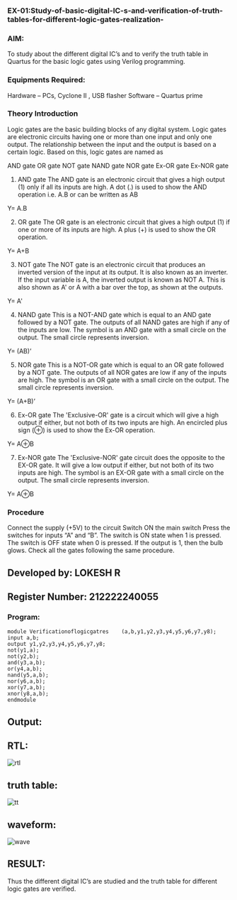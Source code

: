 ### EX-01:Study-of-basic-digital-IC-s-and-verification-of-truth-tables-for-different-logic-gates-realization-
### AIM:
 To study about the different digital IC’s and to verify the truth table in Quartus for the basic logic gates using Verilog programming.

### Equipments Required:
Hardware – PCs, Cyclone II , USB flasher
Software – Quartus prime
### Theory Introduction

Logic gates are the basic building blocks of any digital system. Logic gates are electronic circuits having one or more than one input and only one output. The relationship between the input and the output is based on a certain logic. Based on this, logic gates are named as

AND gate
OR gate
NOT gate
NAND gate
NOR gate
Ex-OR gate
Ex-NOR gate
1) AND gate
The AND gate is an electronic circuit that gives a high output (1) only if all its inputs are high. A dot (.) is used to show the AND operation i.e. A.B or can be written as AB

Y= A.B

2) OR gate
The OR gate is an electronic circuit that gives a high output (1) if one or more of its inputs are high. A plus (+) is used to show the OR operation.

Y= A+B

3) NOT gate
The NOT gate is an electronic circuit that produces an inverted version of the input at its output. It is also known as an inverter. If the input variable is A, the inverted output is known as NOT A. This is also shown as A' or A with a bar over the top, as shown at the outputs.

Y= A'

4) NAND gate
This is a NOT-AND gate which is equal to an AND gate followed by a NOT gate. The outputs of all NAND gates are high if any of the inputs are low. The symbol is an AND gate with a small circle on the output. The small circle represents inversion.

Y= (AB)’

5) NOR gate
This is a NOT-OR gate which is equal to an OR gate followed by a NOT gate. The outputs of all NOR gates are low if any of the inputs are high. The symbol is an OR gate with a small circle on the output. The small circle represents inversion.

Y= (A+B)’

6) Ex-OR gate
The 'Exclusive-OR' gate is a circuit which will give a high output if either, but not both of its two inputs are high. An encircled plus sign (⊕) is used to show the Ex-OR operation.

Y= A⊕B

7) Ex-NOR gate
The 'Exclusive-NOR' gate circuit does the opposite to the EX-OR gate. It will give a low output if either, but not both of its two inputs are high. The symbol is an EX-OR gate with a small circle on the output. The small circle represents inversion.

Y= A⊕B

### Procedure
Connect the supply (+5V) to the circuit
Switch ON the main switch
Press the switches for inputs “A” and “B”. The switch is ON state when 1 is pressed. The switch is OFF state when 0 is pressed.
If the output is 1, then the bulb glows.
Check all the gates following the same procedure.
## Developed by: LOKESH R
## Register Number: 212222240055
### Program:
```
module Verificationoflogicgatres	(a,b,y1,y2,y3,y4,y5,y6,y7,y8);
input a,b;
output y1,y2,y3,y4,y5,y6,y7,y8;
not(y1,a);
not(y2,b);
and(y3,a,b);
or(y4,a,b);
nand(y5,a,b);
nor(y6,a,b);
xor(y7,a,b);
xnor(y8,a,b);
endmodule
```
## Output:
## RTL:
![rtl](https://github.com/LokeshRajamani/Study-of-basic-digital-IC-s-and-verification-of-truth-tables-for-different-logic-gates-realization-/assets/120544804/e61c516e-19dc-4483-a815-c14c8e060c2d)
## truth table:
![tt](https://github.com/LokeshRajamani/Study-of-basic-digital-IC-s-and-verification-of-truth-tables-for-different-logic-gates-realization-/assets/120544804/af101657-9391-48ad-842d-0ff1b2506021)
## waveform:
![wave](https://github.com/LokeshRajamani/Study-of-basic-digital-IC-s-and-verification-of-truth-tables-for-different-logic-gates-realization-/assets/120544804/c02eb6a8-9f03-4a05-9545-a6455cf0f405)
## RESULT:
Thus the different digital IC’s are studied and the truth table for different logic gates are verified.
